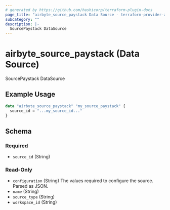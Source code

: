 ```yaml
---
# generated by https://github.com/hashicorp/terraform-plugin-docs
page_title: "airbyte_source_paystack Data Source - terraform-provider-airbyte"
subcategory: ""
description: |-
  SourcePaystack DataSource
---
```


# airbyte_source_paystack (Data Source)

SourcePaystack DataSource

## Example Usage

```terraform
data "airbyte_source_paystack" "my_source_paystack" {
  source_id = "...my_source_id..."
}
```

<!-- schema generated by tfplugindocs -->
## Schema

### Required

- `source_id` (String)

### Read-Only

- `configuration` (String) The values required to configure the source. Parsed as JSON.
- `name` (String)
- `source_type` (String)
- `workspace_id` (String)


